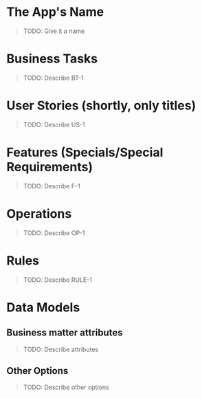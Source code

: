 <!--

REQUIREMENTS.md
XcodeTemplateProject

Created by Mikhail Zhigulin in 7531.

Copyright © 7531 - 7532 Mikhail Zhigulin of Novosibirsk

The year starts from the creation of the world according to a Slavic calendar.
September, the 1st of Slavic year.

See LICENSE for details. All rights reserved.

-->

# The App's Name

> TODO: Give it a name

# Business Tasks

> TODO: Describe BT-1

# User Stories (shortly, only titles)

> TODO: Describe US-1

# Features (Specials/Special Requirements)

> TODO: Describe F-1

# Operations

> TODO: Describe OP-1

# Rules

> TODO: Describe RULE-1

# Data Models

## Business matter attributes

> TODO: Describe attributes

## Other Options

> TODO: Describe other options
